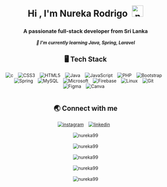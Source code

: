 <!--START_SECTION:TITLE-->
# <p align = center>Hi , I'm Nureka Rodrigo&ensp;<img src="https://media.giphy.com/media/hvRJCLFzcasrR4ia7z/giphy.gif" alt= "nureka99" width="35"></p>
<!--END_SECTION:TITLE-->

<!--START_SECTION:SUBTITLE-->
### <p align = center>A passionate full-stack developer from Sri Lanka</p>
<!--END_SECTION:SUBTITLE-->

<!--START_SECTION:WORK-->
***<p align = center>🌱 I'm currently learning Java, Spring, Laravel</p>***
<!--END_SECTION:WORK-->

<!--START_SECTION:SKILL-->
## <p align = center> 🖥️ 	Tech Stack </p>
<div align = center>
<img src="https://img.shields.io/badge/c-%23555555.svg?style=flat&logo=c&logoColor=white" alt=c /> &ensp;
<img src="https://img.shields.io/badge/css3-%23563d7c.svg?style=flat&logo=css3&logoColor=white" alt=CSS3 /> &ensp;
<img src="https://img.shields.io/badge/html5-%23e34c26.svg?style=flat&logo=html5&logoColor=white" alt=HTML5 /> &ensp;
<img src="https://img.shields.io/badge/java-%23b07219.svg?style=flat&logo=java&logoColor=white" alt=Java /> &ensp;
<img src="https://img.shields.io/badge/javascript-%23f1e05a.svg?style=flat&logo=javascript&logoColor=white" alt=JavaScript /> &ensp;
<img src="https://img.shields.io/badge/php-%234F5D95.svg?style=flat&logo=php&logoColor=white" alt=PHP /> &ensp;
<img src="https://img.shields.io/badge/bootstrap-%23553c7b.svg?style=flat&logo=bootstrap&logoColor=white" alt=Bootstrap /> &ensp;
<img src="https://img.shields.io/badge/spring-%2358ab49.svg?style=flat&logo=spring&logoColor=white" alt=Spring /> &ensp;
<img src="https://img.shields.io/badge/mysql-%2300758f.svg?style=flat&logo=mysql&logoColor=white" alt=MySQL /> &ensp;
<img src="https://img.shields.io/badge/microsoft sql server-%23cc1d1d.svg?style=flat&logo=microsoft sql server&logoColor=white" alt=Microsoft SQL Server /> &ensp;
<img src="https://img.shields.io/badge/firebase-%23FFA000.svg?style=flat&logo=firebase&logoColor=white" alt=Firebase /> &ensp;
<img src="https://img.shields.io/badge/linux-%23ffcc33.svg?style=flat&logo=linux&logoColor=white" alt=Linux /> &ensp;
<img src="https://img.shields.io/badge/git-%23f1502f.svg?style=flat&logo=git&logoColor=white" alt=Git /> &ensp;
<img src="https://img.shields.io/badge/figma-%2300d47b.svg?style=flat&logo=figma&logoColor=white" alt=Figma /> &ensp;
<img src="https://img.shields.io/badge/canva-%236a3be4.svg?style=flat&logo=canva&logoColor=white" alt=Canva /> &ensp;
</div>
<!--END_SECTION:SKILL--><br/>

<!--START_SECTION:SOCIAL-->
## <p align = center> 🌏 	Connect with me </p>
<div align = center>
<a href=https://instagram.com/nureka_rodrigo ><img src="https://img.shields.io/badge/instagram-nureka__rodrigo-%23E1306C.svg?style=flat&logo=instagram&logoColor=white" 
                alt=instagram /></a> &ensp;
<a href=https://www.linkedin.com/in/nureka-rodrigo ><img src="https://img.shields.io/badge/linkedin-nureka--rodrigo-%230072b1.svg?style=flat&logo=linkedin&logoColor=white" 
                alt=linkedin /></a> &ensp;
</div>
<!--END_SECTION:SOCIAL--><br/>

<!--START_SECTION:PROFILE-VIEWS-->
<div align = "center">
    <img src = "https://komarev.com/ghpvc/?username=nureka99&color=blue&style=flat" alt = "nureka99"/> 
</div>
<!--END_SECTION:PROFILE-VIEWS--><br/>

<!--START_SECTION:README-STATS-->
<div align = "center">
    <img src = "https://github-readme-stats.vercel.app/api?username=nureka99&show_icons=true&theme=midnight-purple&hide_border=true&include_all_commits=true&count_private=true" alt = "nureka99"/> 
</div>
<!--END_SECTION:README-STATS--><br/>

<!--START_SECTION:README-STATS-LANGUAGES-->
<div align = "center">
    <img src = "https://github-readme-stats.vercel.app/api/top-langs/?username=nureka99&langs_count=8&layout=compact&theme=midnight-purple&hide_border=true" alt = "nureka99"/> 
</div>
<!--END_SECTION:README-STATS-LANGUAGES--><br/>

<!--START_SECTION:STREAK-STATS-->
<div align = "center">
    <img src = "https://streak-stats.demolab.com/?user=nureka99&theme=midnight-purple&hide_border=true" alt = "nureka99"/> 
</div>
<!--END_SECTION:STREAK-STATS--><br/>

<!--START_SECTION:PROFILE-TROPHY-->
<div align = "center">
    <img src = "https://github-profile-trophy.vercel.app/?username=nureka99&theme=discord&no-frame=true&no-bg=true&margin-w=2&column=-1" alt = "nureka99"/> 
</div>
<!--END_SECTION:PROFILE-TROPHY--><br/>

<!--START_SECTION:waka-->
<!--END_SECTION:waka-->


<!-- Created with CreateME profile readme generator-->